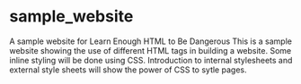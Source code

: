 # sample_website
A sample website for Learn Enough HTML to Be Dangerous
This is a sample website showing the use of different HTML tags in building a website.
Some inline styling will be done using CSS.
Introduction to internal stylesheets and external style sheets will show the power of CSS to sytle pages. 
